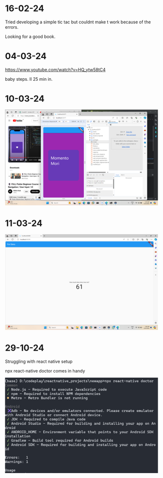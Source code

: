 # 16-02-24

Tried developing a simple tic tac but couldnt make t work because of the errors.

Looking for a good book.

# 04-03-24

https://www.youtube.com/watch?v=HQ_ytw58tC4

baby steps. II 25 min in.

# 10-03-24

![](2024-03-10-03-30-21.png)

# 11-03-24

![](2024-03-10-17-41-09.png)

# 29-10-24

Struggling with react native setup

npx react-native doctor comes in handy

![](2024-10-29-06-57-52.png)




